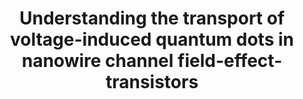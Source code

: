 ---
layout: "partials/conf_id"
title: "Understanding the transport of voltage-induced quantum dots in nanowire channel field-effect-transistors"
authors: "N. Paul, S. Chattopadhyay"
event: "1st International Conference on Sustainable Technologies (ICST), 12th - 14th December, 2024"
tags:
  - "conf_item"
image: 
abstract_file: 
presentation_file: "ICST2024_NPaul_ppt_final.pdf"
---